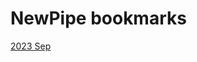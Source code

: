 # NewPipe bookmarks
[2023 Sep](https://storageblobidan.blob.core.windows.net/public/NewPipeData-20230901_112731.zip)
